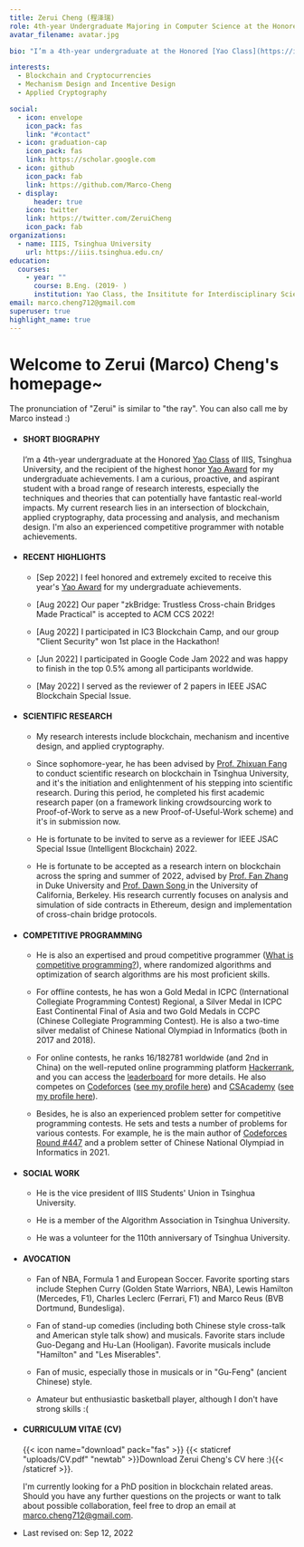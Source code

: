 ```yaml
---
title: Zerui Cheng (程泽瑞)
role: 4th-year Undergraduate Majoring in Computer Science at the Honored [Yao Class](https://iiis.tsinghua.edu.cn/en/yaoclass/) of Tsinghua University, Researcher in Blockchain and Web3, Experienced Competitive Programmer
avatar_filename: avatar.jpg

bio: "I’m a 4th-year undergraduate at the Honored [Yao Class](https://iiis.tsinghua.edu.cn/en/yaoclass/) of IIIS, Tsinghua University, and the recipient of the highest honor [Yao Award](https://iiis.tsinghua.edu.cn/en/list-673-1.html) for my undergraduate achievements. I am a curious, proactive, and aspirant student with a broad range of research interests, especially the techniques and theories that can potentially have fantastic real-world impacts. My current research lies in an intersection of blockchain, applied cryptography, data processing and analysis, and mechanism design. I'm also an experienced competitive programmer with notable achievements. "

interests:
  - Blockchain and Cryptocurrencies
  - Mechanism Design and Incentive Design
  - Applied Cryptography

social:
  - icon: envelope
    icon_pack: fas
    link: "#contact"
  - icon: graduation-cap
    icon_pack: fas
    link: https://scholar.google.com
  - icon: github
    icon_pack: fab
    link: https://github.com/Marco-Cheng
  - display:
      header: true
    icon: twitter
    link: https://twitter.com/ZeruiCheng
    icon_pack: fab
organizations:
  - name: IIIS, Tsinghua University
    url: https://iiis.tsinghua.edu.cn/
education:
  courses:
    - year: ""
      course: B.Eng. (2019- )
      institution: Yao Class, the Insititute for Interdisciplinary Sciences (IIIS), Tsinghua University
email: marco.cheng712@gmail.com
superuser: true
highlight_name: true
---
```

# Welcome to Zerui (Marco) Cheng's homepage~

The pronunciation of "Zerui" is similar to "the ray". You can also call me by Marco instead :)



* #### **SHORT BIOGRAPHY**

  I’m a 4th-year undergraduate at the Honored [Yao Class](https://iiis.tsinghua.edu.cn/en/yaoclass/) of IIIS, Tsinghua University, and the recipient of the highest honor [Yao Award](https://iiis.tsinghua.edu.cn/en/list-673-1.html) for my undergraduate achievements. I am a curious, proactive, and aspirant student with a broad range of research interests, especially the techniques and theories that can potentially have fantastic real-world impacts. My current research lies in an intersection of blockchain, applied cryptography, data processing and analysis, and mechanism design. I'm also an experienced competitive programmer with notable achievements.

  

* #### RECENT HIGHLIGHTS

  * [Sep 2022] I feel honored and extremely excited to receive this year's [Yao Award](https://iiis.tsinghua.edu.cn/en/list-673-1.html) for my undergraduate achievements. 
  
  * [Aug 2022] Our paper "zkBridge: Trustless Cross-chain Bridges Made Practical" is accepted to ACM CCS 2022! 
  
  * [Aug 2022] I participated in IC3 Blockchain Camp, and our group "Client Security" won 1st place in the Hackathon!
  
  * [Jun 2022] I participated in Google Code Jam 2022 and was happy to finish in the top 0.5% among all participants worldwide.
  
  * [May 2022] I served as the reviewer of 2 papers in IEEE JSAC Blockchain Special Issue. 
  
    
  
* #### **SCIENTIFIC RESEARCH**

  * My research interests include blockchain, mechanism and incentive design, and applied cryptography.
  
  * Since sophomore-year, he has been advised by [Prof. Zhixuan Fang](https://people.iiis.tsinghua.edu.cn/~fang/) to conduct scientific research on blockchain in Tsinghua University, and it's the initiation and enlightenment of his stepping into scientific research. During this period, he completed his first academic research paper (on a framework linking crowdsourcing work to Proof-of-Work to serve as a new Proof-of-Useful-Work scheme) and it's in submission now.
  
  * He is fortunate to be invited to serve as a reviewer for IEEE JSAC Special Issue (Intelligent Blockchain) 2022.
  
  * He is fortunate to be accepted as a research intern on blockchain across the spring and summer of 2022, advised by [Prof. Fan Zhang](https://fanzhang.me) in Duke University and [Prof. Dawn Song ](https://people.eecs.berkeley.edu/~dawnsong/)in the University of California, Berkeley. His research currently focuses on analysis and simulation of side contracts in Ethereum, design and implementation of cross-chain bridge protocols.
  
    
  
* #### **COMPETITIVE PROGRAMMING**

  * He is also an expertised and proud competitive programmer ([What is competitive programming?](https://en.wikipedia.org/wiki/Competitive_programming)), where randomized algorithms and optimization of search algorithms are his most proficient skills. 
  
  * For offline contests, he has won a Gold Medal in ICPC (International Collegiate Programming Contest) Regional, a Silver Medal in ICPC East Continental Final of Asia and two Gold Medals in CCPC (Chinese Collegiate Programming Contest). He is also a two-time silver medalist of Chinese National Olympiad in Informatics (both in 2017 and 2018).
  
  * For online contests, he ranks 16/182781 worldwide (and 2nd in China) on the well-reputed online programming platform [Hackerrank](https://www.hackerrank.com/), and you can access the [leaderboard](https://www.hackerrank.com/leaderboard) for more details.  He also competes on [Codeforces](https://codeforces.com/) ([see my profile here](https://codeforces.com/profile/Marco_L_T)) and [CSAcademy](https://csacademy.com/) ([see my profile here](https://csacademy.com/user/Marco_L_T)).
  
  * Besides, he is also an experienced problem setter for competitive programming contests. He sets and tests a number of problems for various contests. For example, he is the main author of [Codeforces Round #447](https://codeforces.com/contest/894) and a problem setter of Chinese National Olympiad in Informatics in 2021. 
  
    
  
* #### **SOCIAL WORK**

  * He is the vice president of IIIS Students' Union in Tsinghua University.
  
  * He is a member of the Algorithm Association in Tsinghua University.
  
  * He was a volunteer for the 110th anniversary of Tsinghua University.
  
    
  
* #### AVOCATION

  * Fan of NBA, Formula 1 and European Soccer. Favorite sporting stars include Stephen Curry (Golden State Warriors, NBA), Lewis Hamilton (Mercedes, F1), Charles Leclerc (Ferrari, F1) and Marco Reus (BVB Dortmund, Bundesliga). 
  
  * Fan of stand-up comedies (including both Chinese style cross-talk and American style talk show) and musicals. Favorite stars include Guo-Degang and Hu-Lan (Hooligan). Favorite musicals include "Hamilton" and "Les Miserables".
  
  * Fan of music, especially those in musicals or in "Gu-Feng" (ancient Chinese) style.
  
  * Amateur but enthusiastic basketball player, although I don't have strong skills :(
  
    
  
* #### **CURRICULUM VITAE (CV)**

  {{< icon name="download" pack="fas" >}}  {{< staticref "uploads/CV.pdf" "newtab" >}}Download Zerui Cheng's CV here :){{< /staticref >}}.

  I'm currently looking for a PhD position in blockchain related areas. Should you have any further questions on the projects or want to talk about possible collaboration, feel free to drop an email at [marco.cheng712@gmail.com](marco.cheng712@gmail.com).
  
  
  
* Last revised on: Sep 12, 2022